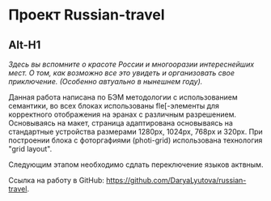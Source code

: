 # Проект Russian-travel
Alt-H1
------
*Здесь вы вспомните о красоте России и многооразии интереснейших мест. О том, как возможно все это увидеть и организовать свое приключение. (Особенно автуально в нынешнем году).*

Данная работа написана по БЭМ методологии с использованием семантики, во всех блоках использованы fle[-элементы для корректного отображения на эранах с различным разрешением. Основываясь на макет, страница адаптирована основываясь на стандартные устройства размерами 1280px, 1024px, 768px и 320px. При построении блока с фоторгафиями (photi-grid) использована технология "grid layout".

Следующим этапом необходимо сдлать переключение языков актвным.

Ссылка на работу в GitHub: https://github.com/DaryaLyutova/russian-travel.